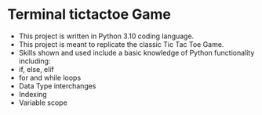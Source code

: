 # Terminal tictactoe Game
- This project is written in Python 3.10 coding language.
-  This project is meant to replicate the classic Tic Tac Toe Game.
-  Skills shown and used include a basic knowledge of Python functionality including:
  - if, else, elif
  - for and while loops
  - Data Type interchanges
  - Indexing
  - Variable scope
